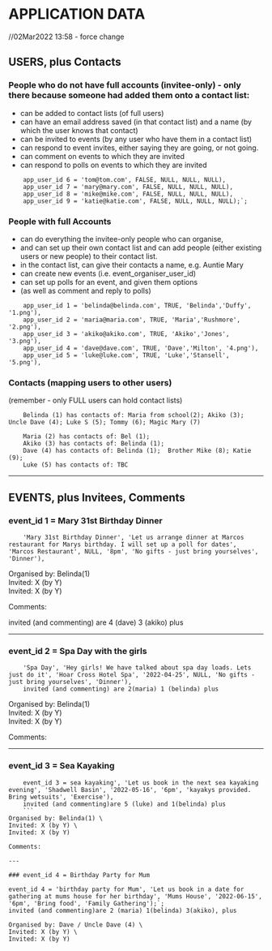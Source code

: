 # APPLICATION DATA

//02Mar2022 13:58 - force change

## USERS, plus Contacts

### People who do not have full accounts (invitee-only) - only there because someone had added them onto a contact list:

-   can be added to contact lists (of full users)
-   can have an email address saved (in that contact list) and a name (by which the user knows that contact)
-   can be invited to events (by any user who have them in a contact list)
-   can respond to event invites, either saying they are going, or not going.
-   can comment on events to which they are invited
-   can respond to polls on events to which they are invited

```
    app_user_id 6 = 'tom@tom.com', FALSE, NULL, NULL, NULL),
    app_user_id 7 = 'mary@mary.com', FALSE, NULL, NULL, NULL),
    app_user_id 8 = 'mike@mike.com', FALSE, NULL, NULL, NULL),
    app_user_id 9 = 'katie@katie.com', FALSE, NULL, NULL, NULL);`;
```

### People with full Accounts

-   can do everything the invitee-only people who can organise,
-   and can set up their own contact list and can add people (either existing users or new people) to their contact list.
-   in the contact list, can give their contacts a name, e.g. Auntie Mary
-   can create new events (i.e. event_organiser_user_id)
-   can set up polls for an event, and given them options
-   (as well as comment and reply to polls)

```
    app_user_id 1 = 'belinda@belinda.com', TRUE, 'Belinda','Duffy', '1.png'),
    app_user_id 2 = 'maria@maria.com', TRUE, 'Maria','Rushmore', '2.png'),
    app_user_id 3 = 'akiko@akiko.com', TRUE, 'Akiko','Jones', '3.png'),
    app_user_id 4 = 'dave@dave.com', TRUE, 'Dave','Milton', '4.png'),
    app_user_id 5 = 'luke@luke.com', TRUE, 'Luke','Stansell', '5.png'),
```

### Contacts (mapping users to other users)

(remember - only FULL users can hold contact lists)

```
    Belinda (1) has contacts of: Maria from school(2); Akiko (3); Uncle Dave (4); Luke S (5); Tommy (6); Magic Mary (7)

    Maria (2) has contacts of: Bel (1);
    Akiko (3) has contacts of: Belinda (1);
    Dave (4) has contacts of: Belinda (1);  Brother Mike (8); Katie (9);
    Luke (5) has contacts of: TBC
```

---

## EVENTS, plus Invitees, Comments

### event_id 1 = Mary 31st Birthday Dinner

```
    'Mary 31st Birthday Dinner', 'Let us arrange dinner at Marcos restaurant for Marys birthday. I will set up a poll for dates', 'Marcos Restaurant', NULL, '8pm', 'No gifts - just bring yourselves', 'Dinner'),
```

Organised by: Belinda(1) \
Invited: X (by Y) \
Invited: X (by Y)

Comments:

invited (and commenting) are 4 (dave) 3 (akiko) plus

---

### event_id 2 = Spa Day with the girls

```
    'Spa Day', 'Hey girls! We have talked about spa day loads. Lets just do it', 'Hoar Cross Hotel Spa', '2022-04-25', NULL, 'No gifts - just bring yourselves', 'Dinner'),
    invited (and commenting) are 2(maria) 1 (belinda) plus
```

Organised by: Belinda(1) \
Invited: X (by Y) \
Invited: X (by Y)

Comments:

---

### event_id 3 = Sea Kayaking

````
    event_id 3 = sea kayaking', 'Let us book in the next sea kayaking evening', 'Shadwell Basin', '2022-05-16', '6pm', 'kayakys provided. Bring wetsuits', 'Exercise'),
    invited (and commenting)are 5 (luke) and 1(belinda) plus
    ```
Organised by: Belinda(1) \
Invited: X (by Y) \
Invited: X (by Y)

Comments:

---

### event_id 4 = Birthday Party for Mum
````

    event_id 4 = 'birthday party for Mum', 'Let us book in a date for gathering at mums house for her birthday', 'Mums House', '2022-06-15', '6pm', 'Bring food', 'Family Gathering');`;
    invited (and commenting)are 2 (maria) 1(belinda) 3(akiko), plus

```
Organised by: Dave / Uncle Dave (4) \
Invited: X (by Y) \
Invited: X (by Y)
```
